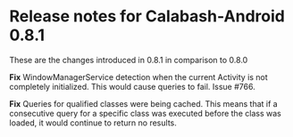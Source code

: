 # Release notes for Calabash-Android 0.8.1

These are the changes introduced in 0.8.1 in comparison to 0.8.0

**Fix** WindowManagerService detection when the current Activity is not completely initialized. This would cause queries to fail. Issue #766.

**Fix** Queries for qualified classes were being cached. This means that if a consecutive query for a specific class was executed before the class was loaded, it would continue to return no results.
